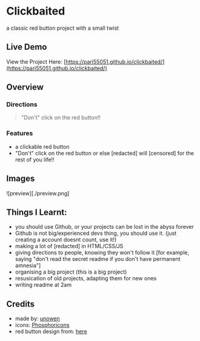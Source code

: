 # Clickbaited
a classic red button project with a small twist

## Live Demo
View the Project Here: [https://pari55051.github.io/clickbaited/](https://pari55051.github.io/clickbaited/)

## Overview

### Directions
> "Don't" click on the red button!!

### Features
- a clickable red button
- "Don't" click on the red button or else [redacted] will [censored] for the rest of you life!!

## Images
![preview][./preview.png]

## Things I Learnt:
- you should use Github, or your projects can be lost in the abyss forever
- Github is not big/experienced devs thing, you should use it. (just creating a account doesnt count, use it!)
- making a lot of [redacted] in HTML/CSS/JS
- giving directions to people, knowing they won't follow it [for example, saying "don't read the secret readme if you don't have permanent amnesia"]
- organising a big project (this is a big project)
- resusication of old projects, adapting them for new ones
- writing readme at 2am

## Credits
- made by: [unowen](https://github.com/pari55051)
- icons: [Phosphoricons](https://phosphoricons.com/)
- red button design from: [here](https://www.youtube.com/shorts/Dc4pIT4I7a0?feature=share)
